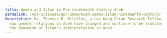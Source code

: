 ```yaml
---
title: Women and Islam in Pre nineteenth Century Aceh
permalink: /vol-5/issue1/apr-2009/aceh-women-islam-nineteenth-century/
description: Ma. Theresa R. Milallos, a Lee Kong Chian Research Fellow, explores
  how gender relations in Aceh have changed and continue to be transformed by
  the dynamism of Islam’s interpretation in Aceh
---
```


